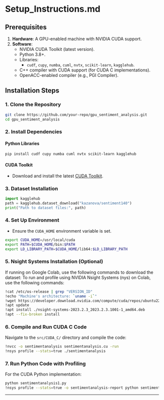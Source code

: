 # Setup_Instructions.md

## Prerequisites
1. **Hardware**: A GPU-enabled machine with NVIDIA CUDA support.
2. **Software**:
   - NVIDIA CUDA Toolkit (latest version).
   - Python 3.8+.
   - Libraries:
     - `cudf`, `cupy`, `numba`, `cuml`, `nvtx`, `scikit-learn`, `kagglehub`.
   - C++ compiler with CUDA support (for CUDA C implementations).
   - OpenACC-enabled compiler (e.g., PGI Compiler).

## Installation Steps

### 1. Clone the Repository
```bash
git clone https://github.com/your-repo/gpu_sentiment_analysis.git
cd gpu_sentiment_analysis
```

### 2. Install Dependencies
#### Python Libraries
```bash
pip install cudf cupy numba cuml nvtx scikit-learn kagglehub
```
#### CUDA Toolkit
- Download and install the latest [CUDA Toolkit](https://developer.nvidia.com/cuda-downloads).

### 3. Dataset Installation
```python
import kagglehub
path = kagglehub.dataset_download("kazanova/sentiment140")
print("Path to dataset files:", path)
```

### 4. Set Up Environment
- Ensure the `CUDA_HOME` environment variable is set.
```bash
export CUDA_HOME=/usr/local/cuda
export PATH=$CUDA_HOME/bin:$PATH
export LD_LIBRARY_PATH=$CUDA_HOME/lib64:$LD_LIBRARY_PATH
```

### 5. Nsight Systems Installation (Optional)
If running on Google Colab, use the following commands to download the dataset:
To run and profile using NVIDIA Nsight Systems (nys) on Colab, use the following commands:
```bash
!cat /etc/os-release | grep "VERSION_ID"
!echo "Machine's architecture: `uname -i`"
!wget https://developer.download.nvidia.com/compute/cuda/repos/ubuntu2204/x86_64/nsight-systems-2023.2.3_2023.2.3.1001-1_amd64.deb
!apt update
!apt install ./nsight-systems-2023.2.3_2023.2.3.1001-1_amd64.deb
!apt --fix-broken install
```

### 6. Compile and Run CUDA C Code
Navigate to the `src/CUDA_C/` directory and compile the code:
```bash
!nvcc -o sentimentanalysis sentimentanalysis.cu -run
!nsys profile --stats=true ./sentimentanalysis
```

### 7. Run Python Code with Profiling
For the CUDA Python implementation:
```bash
python sentimentanalysis1.py
!nsys profile --stats=true -o sentimentanalysis-report python sentimentanalysis1.py
```

---

